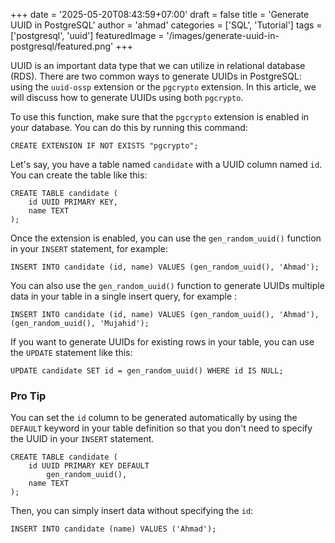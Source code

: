 +++
date = '2025-05-20T08:43:59+07:00'
draft = false
title = 'Generate UUID in PostgreSQL'
author = 'ahmad'
categories = ['SQL', 'Tutorial']
tags = ['postgresql', 'uuid']
featuredImage = '/images/generate-uuid-in-postgresql/featured.png'
+++

UUID is an important data type that we can utilize in relational database (RDS). There are two common ways to generate UUIDs in PostgreSQL: using the `uuid-ossp` extension or the `pgcrypto` extension. In this article, we will discuss how to generate UUIDs using both `pgcrypto`.

To use this function, make sure that the `pgcrypto` extension is enabled in your database. You can do this by running this command:

```postgresql
CREATE EXTENSION IF NOT EXISTS "pgcrypto";
```

Let's say, you have a table named `candidate` with a UUID column named `id`. You can create the table like this:

```postgresql
CREATE TABLE candidate (
    id UUID PRIMARY KEY,
    name TEXT
);
```

Once the extension is enabled, you can use the `gen_random_uuid()` function in your `INSERT` statement, for example:

```postgresql
INSERT INTO candidate (id, name) VALUES (gen_random_uuid(), 'Ahmad');
```

You can also use the `gen_random_uuid()` function to generate UUIDs multiple data in your table in a single insert query, for example :

```postgresql
INSERT INTO candidate (id, name) VALUES (gen_random_uuid(), 'Ahmad'), (gen_random_uuid(), 'Mujahid');
```

If you want to generate UUIDs for existing rows in your table, you can use the `UPDATE` statement like this:

```postgresql
UPDATE candidate SET id = gen_random_uuid() WHERE id IS NULL;
```

### Pro Tip
You can set the `id` column to be generated automatically by using the `DEFAULT` keyword in your table definition so that you don't need to specify the UUID in your `INSERT` statement.

```postgresql
CREATE TABLE candidate (
    id UUID PRIMARY KEY DEFAULT
        gen_random_uuid(),
    name TEXT
);
```

Then, you can simply insert data without specifying the `id`:

```postgresql
INSERT INTO candidate (name) VALUES ('Ahmad');
```